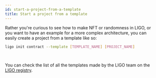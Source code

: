 ```yaml
---
id: start-a-project-from-a-template
title: Start a project from a template
---
```


Rather you're curious to see how to make NFT or randomness in LIGO, or you want to have an example for a more complex architecture, you can easily create a project from a template like so:

```bash
ligo init contract --template [TEMPLATE_NAME] [PROJECT_NAME]
```

<br/>

You can check the list of all the templates made by the LIGO team on the [LIGO registry](https://packages.mavryk.network/contracts).
